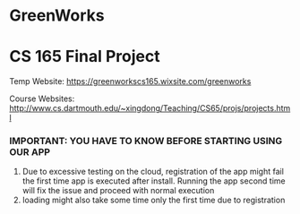 # GreenWorks
CS 165 Final Project
===================
Temp Website: https://greenworkscs165.wixsite.com/greenworks

Course Websites: http://www.cs.dartmouth.edu/~xingdong/Teaching/CS65/projs/projects.html


### IMPORTANT: YOU HAVE TO KNOW BEFORE STARTING USING OUR APP
1. Due to excessive testing on the cloud, registration of the app might fail the first time app is executed after install. Running the app second time will fix the issue and proceed with normal execution
2. loading might also take some time only the first time due to registration
